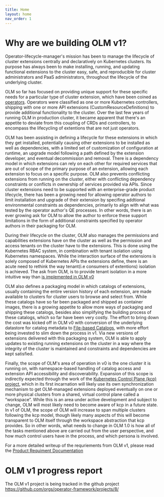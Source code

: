 ```yaml
---
title: Home
layout: home
nav_order: 1
---
```


# Why are we building OLM v1?

Operator-lifecycle-manager's mission has been to manage the lifecycle of cluster extensions centrally and declaratively on Kubernetes clusters. Its purpose has always been to make installing, 
running, and updating functional extensions to the cluster easy, safe, and reproducible for cluster administrators and PaaS administrators, throughout the lifecycle of the underlying cluster. 

OLM so far has focused on providing unique support for these specific needs for a particular type of cluster extension, which have been coined as [operators](https://operatorhub.io/what-is-an-operator#:~:text=is%20an%20Operator-,What%20is%20an%20Operator%20after%20all%3F,or%20automation%20software%20like%20Ansible.). 
Operators were classified as one or more Kubernetes controllers, shipping with one or more API extensions (CustomResourceDefinitions) to provide additional functionality to the cluster. 
Over the last few years of running OLM in production cluster, it became apparent that there's an appetite to deviate from this coupling of CRDs and controllers, to encompass the lifecycling 
of extentions that are not just operators.

OLM has been assisting in defining a lifecycle for these extensions in which they get installed, potentially causing other extensions to be installed as well as dependencies, with a limited set of 
customization of configuration at runtime, an upgrade model following a path defined by the extension developer, and eventual decommission and removal. There is a dependency model in which extensions can 
rely on each other for required services that are out of scope of the primary purpose of an extension, allowing each extension to focus on a specific purpose. OLM also prevents conflicting 
extensions from running on the cluster, either with conflicting dependency constraints or conflicts in ownership of services provided via APIs. Since cluster extensions need to be supported 
with an enterprise-grade product lifecycle, there has been a growing need for allowing operator authors to limit installation and upgrade of their extension by specifing addtional environmental
constraints as dependencies, primarily to align with what was tested by the operator author's QE processes. In other words, there is an ever growing ask for OLM to allow the author to enforce these 
support limitations in the form of additional constraints specified by operator authors in their packaging for OLM.

During their lifecycle on the cluster, OLM also manages the permissions and capabilities extensions have on the cluster as well as the permission and access tenants on the cluster have to the 
extensions. This is done using the Kubernetes RBAC system, in combination with tenant isolation using Kubernetes namespaces. While the interaction surface of the extensions is solely composed of 
Kubernetes APIs the extensions define, there is an acute need to rethink the way tenant(i.e consumers of extentions) isolation is achieved. The ask from OLM, is to provide tenant isolation in
a more intuitive way than [is implemented in OLM v0](https://olm.operatorframework.io/docs/advanced-tasks/operator-scoping-with-operatorgroups/#docs)

OLM also defines a packaging model in which catalogs of extensions, usually containing the entire version history of each extension, are made available to clusters for cluster users to 
browse and select from. While these catalogs have so far been packaged and shipped as container images, there is a growing appetite to allow more ways of packaging and shipping these catalogs,
besides also simplifying the building process of these catalogs, which so far have been very costly. The effort to bring down the cost was kicked off in OLM v0 with conversion of the underlying
datastore for catalog metadata to [File-based Catalogs](https://olm.operatorframework.io/docs/reference/file-based-catalogs/), with more effort being invested to slim down the process in v1. 
Via new versions of extensions delivered with this packaging system, OLM is able to apply updates to existing running extensions on the cluster in a way where the integrity of the cluster is 
maintained and constraints and dependencies are kept satisfied.

Finally, the scope of OLM's area of operation in v0 is the one cluster it is running on, with namespace-based handling of catalog access and extension API accessibility and discoverability.
Expansion of this scope is indirectly expected through the work of the [Kubernetes Control Plane (kcp) project](https://github.com/kcp-dev/kcp), which in its first incarnation will likely 
use its own synchronization mechanism to get OLM-managed extensions deployed eventually on one or more physical clusters from a shared, virtual control plane called a “workspace”. 
While this is an area under active development and subject to change, OLM will most likely need to become aware of kcp in a future state. In v1 of OLM, the scope of OLM will increase to span 
multiple clusters following the kcp model, though likely many aspects of this will become transparent to OLM itself through the workspace abstraction that kcp provides. 
So in other words, what needs to change in OLM 1.0 is how all of the tasks mentioned above are carried out from the user perspective, and how much control users have in the process, and which 
persona is involved.


For a more detailed writeup of the requriements from OLM v1, please read the [Product Requiment Documentation](/docs/olmv1_roadmap.md)

# OLM v1 progress report

The OLM v1 project is being tracked in the github project https://github.com/orgs/operator-framework/projects/8/

